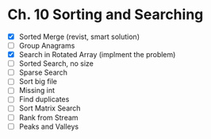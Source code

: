 # Ch. 10 Sorting and Searching

- [x] Sorted Merge (revist, smart solution)
- [ ] Group Anagrams
- [x] Search in Rotated Array (implment the problem)
- [ ] Sorted Search, no size
- [ ] Sparse Search
- [ ] Sort big file
- [ ] Missing int
- [ ] Find duplicates
- [ ] Sort Matrix Search
- [ ] Rank from Stream
- [ ] Peaks and Valleys
